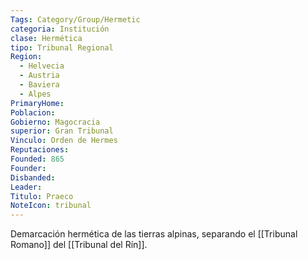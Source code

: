 ```yaml
---
Tags: Category/Group/Hermetic
categoria: Institución
clase: Hermética 
tipo: Tribunal Regional
Region: 
  - Helvecia
  - Austria 
  - Baviera
  - Alpes 
PrimaryHome: 
Poblacion: 
Gobierno: Magocracia
superior: Gran Tribunal
Vinculo: Orden de Hermes
Reputaciones: 
Founded: 865 
Founder: 
Disbanded:
Leader: 
Titulo: Praeco
NoteIcon: tribunal
---
```


Demarcación hermética de las tierras alpinas, separando el [[Tribunal Romano]] del [[Tribunal del Rín]]. 